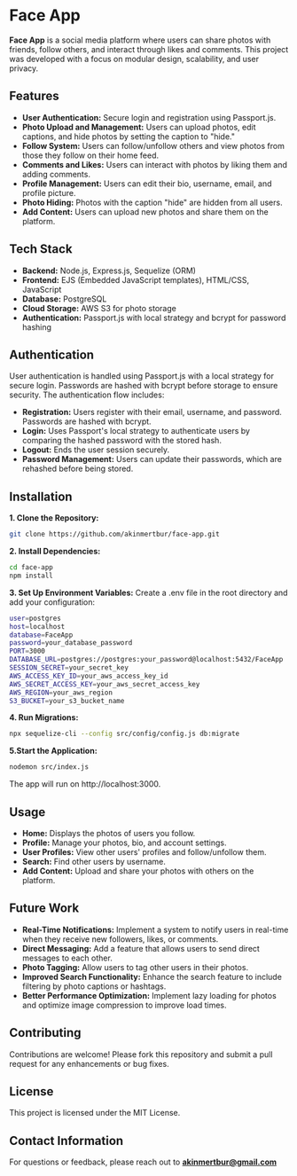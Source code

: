 # Face App

**Face App** is a social media platform where users can share photos with friends, follow others, and interact through likes and comments. This project was developed with a focus on modular design, scalability, and user privacy.

## Features

- **User Authentication:** Secure login and registration using Passport.js.
- **Photo Upload and Management:** Users can upload photos, edit captions, and hide photos by setting the caption to "hide."
- **Follow System:** Users can follow/unfollow others and view photos from those they follow on their home feed.
- **Comments and Likes:** Users can interact with photos by liking them and adding comments.
- **Profile Management:** Users can edit their bio, username, email, and profile picture.
- **Photo Hiding:** Photos with the caption "hide" are hidden from all users.
- **Add Content:** Users can upload new photos and share them on the platform.

## Tech Stack

- **Backend:** Node.js, Express.js, Sequelize (ORM)
- **Frontend:** EJS (Embedded JavaScript templates), HTML/CSS, JavaScript
- **Database:** PostgreSQL
- **Cloud Storage:** AWS S3 for photo storage
- **Authentication:** Passport.js with local strategy and bcrypt for password hashing

## Authentication

User authentication is handled using Passport.js with a local strategy for secure login. Passwords are hashed with bcrypt before storage to ensure security. The authentication flow includes:

- **Registration:** Users register with their email, username, and password. Passwords are hashed with bcrypt.
- **Login:** Uses Passport's local strategy to authenticate users by comparing the hashed password with the stored hash.
- **Logout:** Ends the user session securely.
- **Password Management:** Users can update their passwords, which are rehashed before being stored.

## Installation

**1. Clone the Repository:**
```bash
git clone https://github.com/akinmertbur/face-app.git
```

**2. Install Dependencies:**
```bash
cd face-app
npm install
```

**3. Set Up Environment Variables:**
Create a .env file in the root directory and add your configuration:
```bash
user=postgres
host=localhost
database=FaceApp
password=your_database_password
PORT=3000
DATABASE_URL=postgres://postgres:your_password@localhost:5432/FaceApp
SESSION_SECRET=your_secret_key
AWS_ACCESS_KEY_ID=your_aws_access_key_id
AWS_SECRET_ACCESS_KEY=your_aws_secret_access_key
AWS_REGION=your_aws_region
S3_BUCKET=your_s3_bucket_name
```

**4. Run Migrations:**
```bash
npx sequelize-cli --config src/config/config.js db:migrate
```

**5.Start the Application:**
```bash
nodemon src/index.js
```

The app will run on http://localhost:3000.

## Usage

- **Home:** Displays the photos of users you follow.
- **Profile:** Manage your photos, bio, and account settings.
- **User Profiles:** View other users' profiles and follow/unfollow them.
- **Search:** Find other users by username.
- **Add Content:** Upload and share your photos with others on the platform.

## Future Work

- **Real-Time Notifications:** Implement a system to notify users in real-time when they receive new followers, likes, or comments.
- **Direct Messaging:** Add a feature that allows users to send direct messages to each other.
- **Photo Tagging:** Allow users to tag other users in their photos.
- **Improved Search Functionality:** Enhance the search feature to include filtering by photo captions or hashtags.
- **Better Performance Optimization:** Implement lazy loading for photos and optimize image compression to improve load times.

## Contributing

Contributions are welcome! Please fork this repository and submit a pull request for any enhancements or bug fixes.

## License

This project is licensed under the MIT License.

## Contact Information

For questions or feedback, please reach out to **akinmertbur@gmail.com**
